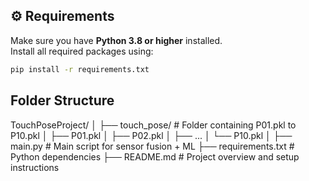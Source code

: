 ## ⚙️ Requirements

Make sure you have **Python 3.8 or higher** installed.  
Install all required packages using:

```bash
pip install -r requirements.txt
```


## Folder Structure
TouchPoseProject/
│
├── touch_pose/                  # Folder containing P01.pkl to P10.pkl
│   ├── P01.pkl
│   ├── P02.pkl
│   ├── ...
│   └── P10.pkl
│
├── main.py                      # Main script for sensor fusion + ML
├── requirements.txt             # Python dependencies
├── README.md                    # Project overview and setup instructions
